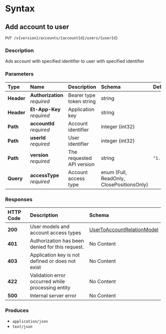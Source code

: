 # Syntax

## Add account to user

```text
PUT /v{version}/accounts/{accountId}/users/{userId}
```

### Description

Ads account with specified identifier to user with specified identifier

### Parameters

| Type | Name | Description | Schema | Default |
| :--- | :--- | :--- | :--- | :--- |
| **Header** | **Authorization**   _required_ | Bearer type token string | string |  |
| **Header** | **Et-App-Key**   _required_ | Application key | string |  |
| **Path** | **accountId**   _required_ | Account identifier | integer \(int32\) |  |
| **Path** | **userId**   _required_ | User identifier | integer \(int32\) |  |
| **Path** | **version**   _required_ | The requested API version | string | `"1.0"` |
| **Query** | **accessType**   _required_ | Account access type | enum \(Full, ReadOnly, ClosePositionsOnly\) |  |

### Responses

| HTTP Code | Description | Schema |
| :--- | :--- | :--- |
| **200** | User models and account access types | [UserToAccountRelationModel](../../definitions/#usertoaccountrelationmodel) |
| **401** | Authorization has been denied for this request. | No Content |
| **403** | Application key is not defined or does not exist | No Content |
| **422** | Validation error occurred while processing entity | No Content |
| **500** | Internal server error | No Content |

### Produces

* `application/json`
* `text/json`

